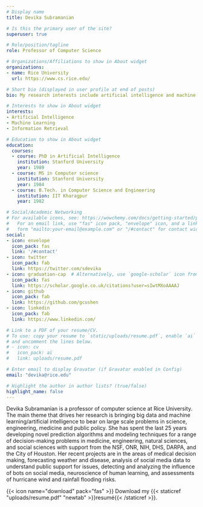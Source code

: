 ```yaml
---
# Display name
title: Devika Subramanian

# Is this the primary user of the site?
superuser: true

# Role/position/tagline
role: Professor of Computer Science

# Organizations/Affiliations to show in About widget
organizations:
- name: Rice University
  url: https://www.cs.rice.edu/

# Short bio (displayed in user profile at end of posts)
bio: My research interests include artificial intelligence and machine learning and its applications to problems in science, engineering, medicine and public policy.

# Interests to show in About widget
interests:
- Artificial Intelligence
- Machine Learning
- Information Retrieval

# Education to show in About widget
education:
  courses:
  - course: PhD in Artificial Intelligence
    institution: Stanford University
    year: 1989
  - course: MS in Computer science
    institution: Stanford University
    year: 1984
  - course: B.Tech. in Computer Science and Engineering
    institution: IIT Kharagpur
    year: 1982

# Social/Academic Networking
# For available icons, see: https://wowchemy.com/docs/getting-started/page-builder/#icons
#   For an email link, use "fas" icon pack, "envelope" icon, and a link in the
#   form "mailto:your-email@example.com" or "/#contact" for contact widget.
social:
- icon: envelope
  icon_pack: fas
  link: '/#contact'
- icon: twitter
  icon_pack: fab
  link: https://twitter.com/sdevika
- icon: graduation-cap  # Alternatively, use `google-scholar` icon from `ai` icon pack
  icon_pack: fas
  link: https://scholar.google.co.uk/citations?user=sIwtMXoAAAAJ
- icon: github
  icon_pack: fab
  link: https://github.com/gcushen
- icon: linkedin
  icon_pack: fab
  link: https://www.linkedin.com/

# Link to a PDF of your resume/CV.
# To use: copy your resume to `static/uploads/resume.pdf`, enable `ai` icons in `params.toml`, 
# and uncomment the lines below.
# - icon: cv
#   icon_pack: ai
#   link: uploads/resume.pdf

# Enter email to display Gravatar (if Gravatar enabled in Config)
email: "devika@rice.edu"

# Highlight the author in author lists? (true/false)
highlight_name: false
---
```


Devika Subramanian is a professor of computer science at Rice University. The main theme that drives her
research is bringing big data and machine learning/artificial intelligence to bear on large scale
problems in science, engineering, medicine and public policy. She has spent the last 25 years developing
novel prediction algorithms and modeling techniques for a range of decision-making problems in medicine,
engineering, natural sciences, and social sciences with support from the NSF, ONR, NIH, DHS, DARPA, and the
City of Houston. Her recent projects are in the areas of medical decision making, forecasting weather and
disease, analysis of social media data to understand public support for issues, detecting and analyzing the
influence of bots on social media, neuroscience of human learning, and assessments of hurricane wind and
rainfall flooding risks.



{{< icon name="download" pack="fas" >}} Download my {{< staticref "uploads/resume.pdf" "newtab" >}}resumé{{< /staticref >}}.
